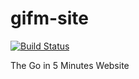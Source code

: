 # gifm-site

[![Build Status](https://img.shields.io/endpoint.svg?url=https%3A%2F%2Factions-badge.atrox.dev%2Farschles%2Fgifm-site%2Fbadge%3Fref%3Dmaster&style=flat)](https://actions-badge.atrox.dev/arschles/gifm-site/goto?ref=master)

The Go in 5 Minutes Website
